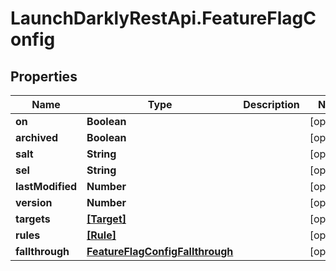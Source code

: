 # LaunchDarklyRestApi.FeatureFlagConfig

## Properties
Name | Type | Description | Notes
------------ | ------------- | ------------- | -------------
**on** | **Boolean** |  | [optional] 
**archived** | **Boolean** |  | [optional] 
**salt** | **String** |  | [optional] 
**sel** | **String** |  | [optional] 
**lastModified** | **Number** |  | [optional] 
**version** | **Number** |  | [optional] 
**targets** | [**[Target]**](Target.md) |  | [optional] 
**rules** | [**[Rule]**](Rule.md) |  | [optional] 
**fallthrough** | [**FeatureFlagConfigFallthrough**](FeatureFlagConfigFallthrough.md) |  | [optional] 


